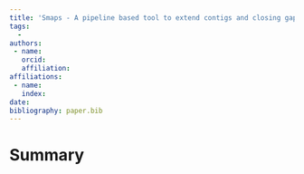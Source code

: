 ```yaml
---
title: 'Smaps - A pipeline based tool to extend contigs and closing gaps presents in the genome using unmapped reads.'
tags:
  - 
authors:
 - name: 
   orcid: 
   affiliation:
affiliations:
 - name: 
   index:
date: 
bibliography: paper.bib
---
```


# Summary
